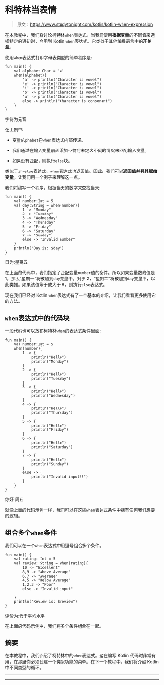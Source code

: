 # 科特林当表情

> 原文：<https://www.studytonight.com/kotlin/kotlin-when-expression>

在本教程中，我们将讨论柯特林`when`表达式。当我们使用**根据变量**的不同值来选择特定的语句时，会用到 Kotlin `when`表达式。它类似于其他编程语言中的**开关盒**。

使用`when`表达式打印字母表类型的简单程序是:

```
fun main() {
    val alphabet:Char = 'a'
    when(alphabet){
        'a' -> println("Character is vowel")
        'e' -> println("Character is vowel")
        'i' -> println("Character is vowel")
        'o' -> println("Character is vowel")
        'u' -> println("Character is vowel")
        else -> println("Character is consonant")
    }
}
```

字符为元音

在上例中:

*   变量`alphabet`在`when`表达式内部传递。

*   我们通过在输入变量前面添加`->`符号来定义不同的情况来匹配输入变量。

*   如果没有匹配，则执行`else`块。

类似于`if-else`表达式，`when`表达式也返回值。因此，我们可以**返回值并将其赋给变量**。让我们用一个例子来理解这一点。

我们将编写一个程序，根据当天的数字来查找当天:

```
fun main() {
    val number:Int = 5
    val day:String = when(number){
        1 -> "Monday"
        2 -> "Tuesday"
        3 -> "Wednesday"
        4 -> "Thursday"
        5 -> "Friday"
        6 -> "Saturday"
        7 -> "Sunday"
        else -> "Invalid number"
    }
    println("Day is: $day")
}
```

日为:星期五

在上面的代码中，我们指定了匹配变量`number`值的条件。所以如果变量数的值是 1，那么“星期一”将被加到`day`变量中，对于 2，“星期二”将被加到`day`变量中，以此类推。如果该值等于或大于 8，则执行`else`表达式。

现在我们已经对 Kotlin `when`表达式有了一个基本的介绍，让我们看看更多使用它的方法。

## `when`表达式中的代码块

一段代码也可以放在柯特林`when`的表达式条件里面:

```
fun main() {
    val number:Int = 5
    when(number){
        1 -> {
            println("Hello")
            println("Monday")
        }
        2 -> {
            println("Hello")
            println("Tuesday")
        }
        3 -> {
            println("Hello")
            println("Wednesday")
        }
        4 -> {
            println("Hello")
            println("Thursday")
        }
        5 -> {
            println("Hello")
            println("Friday")
        }
        6 -> {
            println("Hello")
            println("Saturday")
        }
        7 -> {
            println("Hello")
            println("Sunday")
        }
        else -> {
            println("Invalid input!!")
        }
    }
}
```

你好
周五

就像上面的代码示例一样，我们可以在这些`when`表达式条件中拥有任何我们想要的逻辑。

## 组合多个`when`条件

我们可以在一个`when`表达式中用逗号组合多个条件。

```
fun main() {
    val rating: Int = 5
    val review: String = when(rating){
        10 -> "Excellent"
        8,9 -> "Above Average"
        6,7 -> "Average"
        4,5 -> "Below Average"
        1,2,3 -> "Poor"
        else -> "Invalid input"

    }
    println("Review is: $review")
}
```

评价为:低于平均水平

在上面的代码示例中，我们将多个条件组合在一起。

## 摘要

在本教程中，我们介绍了柯特林中的`when`表达式。这在编写 Kotlin 代码时非常有用，在那里你必须创建一个类似功能的菜单。在下一个教程中，我们将介绍 Kotlin 中不同类型的循环。

* * *

* * *